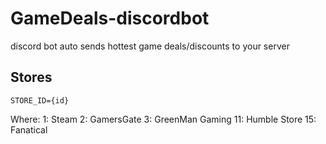 # GameDeals-discordbot

discord bot auto sends hottest game deals/discounts to your server

## Stores

`STORE_ID={id}`

Where:
1: Steam
2: GamersGate
3: GreenMan Gaming
11: Humble Store
15: Fanatical
